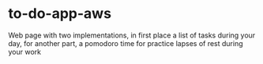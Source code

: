 # to-do-app-aws
Web page with two implementations, in first place a list of tasks during your day, for another part, a pomodoro time for practice lapses of rest during your work
